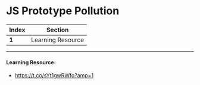 # JS Prototype Pollution 

Index | Section
--- | ---
**1** | Learning Resource

___


#### Learning Resource: 

* https://t.co/sYt1gwRWfo?amp=1